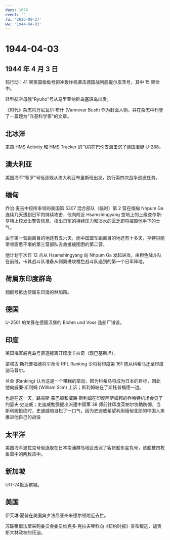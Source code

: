 ```yaml
---
days: 1676
event: ''
ru: '2026-09-27'
ww: '1944-04-03'
---
```


# 1944-04-03

## 1944 年 4 月 3 日

钨行动：41 架英国梭鱼号俯冲轰炸机袭击德国战列舰提尔皮茨号，其中 15
架命中。

轻型航空母舰"Ryuho"号从马里亚纳群岛塞班岛出发。

《时代》杂志将万尼瓦尔·布什 (Vannevar Bush)
作为封面人物，并在杂志中刊登了一篇题为"洋基科学家"的文章。

## 北冰洋

来自 HMS Activity 和 HMS Tracker 的飞机在巴伦支海击沉了德国潜艇 U-288。

## 澳大利亚

美国海军"塞罗"号驱逐舰从澳大利亚布里斯班出发，执行第四次战争巡逻任务。

## 缅甸

乔治·麦吉中校所率领的美国第 5307 混合部队（临时）第 2 营在缅甸 Nhpum Ga
连续几天遭到日军的持续攻击，他向附近 Hsamshingyang
空地上的上级查尔斯·亨特上校发出警告信息，指出日军的持续压力和淡水的匮乏即将摧毁他手下的士气。

由于第一营距离目的地还有五六天，而中国盟军距离目的地还有十多天，亨特只能带领疲惫不堪的第三营部队去救援被围困的第二营。

他计划于次日 12 点从 Hsamshingyang 向 Nhpum Ga
发起进攻，由橙色战斗队在前线，卡其战斗队准备从侧翼进攻橙色战斗队遇到的第一个日军阵地。

## 荷属东印度群岛

翔鹤号抵达荷属东印度的林加路。

## 德国

U-2501 的龙骨在德国汉堡的 Blohm und Voss 造船厂铺设。

## 印度

美国海军威克岛号驱逐舰离开印度卡拉奇（现巴基斯坦）。

蒙塔古·斯托普福德将军命令 RPL Ranking 少将将印度第 161
旅从科希马迁至印度迪马普尔。

兰金 (Ranking)
认为这是一个糟糕的举动，因为科希马将成为日本的目标，因此他向威廉·斯利姆
(William Slim) 上诉；斯利姆站在了斯托普福德一边。

也是在这一天，路易斯·蒙巴顿和威廉·斯利姆在印度阿萨姆邦的乔哈特机场会见了约瑟夫·史迪威；史迪威勉强提出派遣中国第
38
师前往印度英帕尔协助防御，当斯利姆拒绝时，史迪威暗自松了一口气，因为史迪威希望利用缅甸北部的中国人来推进他自己的战役

## 太平洋

美国海军波拉克号驱逐舰在日本南浦群岛地区击沉了客货船东星丸号，该船被四枚鱼雷中的两枚击中。

## 新加坡

UIT-24抵达槟城。

## 美国

伊芙琳·夏普在美国宾夕法尼亚州米德尔顿附近去世。

苏联租借法案采购委员会委员维克多·克拉夫琴科向《纽约时报》宣布叛逃，谴责斯大林政权的压迫。